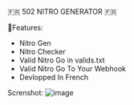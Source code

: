 🇫🇷 502 NITRO GENERATOR 🇫🇷

🌟Features:
- Nitro Gen
- Nitro Checker
- Valid Nitro Go in valids.txt
- Valid Nitro Go To Your Webhook
- Devlopped In French


Screnshot: 
![image](https://github.com/user-attachments/assets/ee263a6d-1a8d-4a7d-b11a-fe9f3bdf3ee7)
